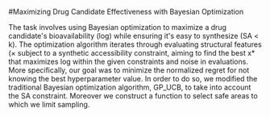 #Maximizing Drug Candidate Effectiveness with Bayesian Optimization

The task involves using Bayesian optimization to maximize a drug candidate's bioavailability (log) while ensuring it's easy to synthesize (SA < k). 
The optimization algorithm iterates through evaluating structural features (× subject to a synthetic accessibility constraint, aiming to find the best x* 
that maximizes log within the given constraints and noise in evaluations. More specifically, our goal was to minimize the normalized regret for not knowing the 
best hyperparameter value. In order to do so, we modified the traditional Bayesian optimization algorithm, 
GP_UCB, to take into account the SA constraint. Moreover we construct a function to select safe areas to which we limit sampling.
